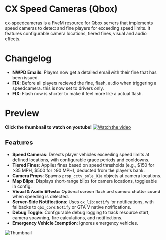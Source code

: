 # CX Speed Cameras (Qbox)
cx-speedcameras is a FiveM resource for Qbox servers that implements speed cameras to detect and fine players for exceeding speed limits. It features configurable camera locations, tiered fines, visual and audio effects.

# Changelog
- **NWPD Emails**: Players now get a detailed email with their fine that has been issued.
- **FIX**: Before all players recieved the fine, flash, audio when triggering a speedcamera. this is now set to drivers only.
- **FIX**: Flash now is shorter to make it feel more like a actual flash.


# Preview
**Click the thumbnail to watch on youtube!**
[![Watch the video](https://img.youtube.com/vi/_TE6H2EEG_0/maxresdefault.jpg)](https://youtu.be/_TE6H2EEG_0)


## Features
- **Speed Cameras**: Detects player vehicles exceeding speed limits at defined locations, with configurable grace periods and cooldowns.
- **Tiered Fines**: Applies fines based on speed thresholds (e.g., $150 for >35 MPH, $500 for >90 MPH), deducted from the player's bank.
- **Camera Props**: Spawns `prop_cctv_pole_01a` objects at camera locations.
- **Map Blips**: Displays short-range blips for camera locations, toggleable in config.
- **Visual & Audio Effects**: Optional screen flash and camera shutter sound when speeding is detected.
- **Server-Side Notifications**: Uses `ox_lib:notify` for notifications, with fallbacks to `qbx_core:Notify` or GTA V native notifications.
- **Debug Toggle**: Configurable debug logging to track resource start, camera spawning, fine calculations, and notifications.
- **Emergency Vehicle Exemption**: Ignores emergency vehicles.

![Thumbnail](https://testing.strataservers.com/download/cx-speed.png)


